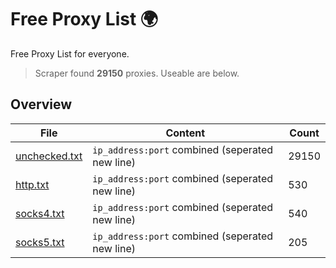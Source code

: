 
# Free Proxy List 🌍

Free Proxy List for everyone.
> Scraper found **29150** proxies. Useable are below.

## Overview

|File|Content|Count|
|----|-------|-----|
|[unchecked.txt](https://raw.githubusercontent.com/yemixzy/proxy-list/main/proxies/unchecked.txt)|`ip_address:port` combined (seperated new line)|29150|
|[http.txt](https://raw.githubusercontent.com/yemixzy/proxy-list/main/proxies/http.txt)|`ip_address:port` combined (seperated new line)|530|
|[socks4.txt](https://raw.githubusercontent.com/yemixzy/proxy-list/main/proxies/socks4.txt)|`ip_address:port` combined (seperated new line)|540|
|[socks5.txt](https://raw.githubusercontent.com/yemixzy/proxy-list/main/proxies/socks5.txt)|`ip_address:port` combined (seperated new line)|205|

